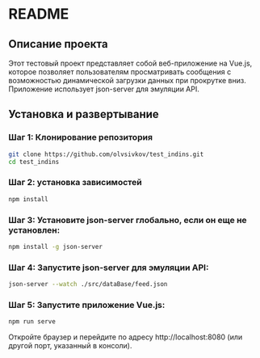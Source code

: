 # README

## Описание проекта

Этот тестовый проект представляет собой веб-приложение на Vue.js, которое позволяет пользователям просматривать сообщения с возможностью динамической загрузки данных при прокрутке вниз. Приложение использует json-server для эмуляции API.

## Установка и развертывание

### Шаг 1: Клонирование репозитория

```bash
git clone https://github.com/olvsivkov/test_indins.git
cd test_indins

```
### Шаг 2: установка зависимостей

```bash
npm install

```
### Шаг 3: Установите json-server глобально, если он еще не установлен:

```bash
npm install -g json-server

```
### Шаг 4: Запустите json-server для эмуляции API:

```bash
json-server --watch ./src/dataBase/feed.json

```
### Шаг 5: Запустите приложение Vue.js:

```bash
npm run serve

```

Откройте браузер и перейдите по адресу http://localhost:8080 (или другой порт, указанный в консоли).
